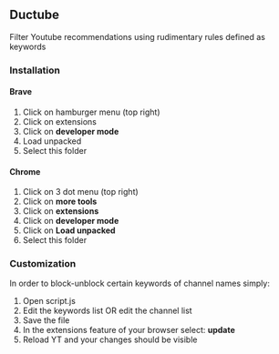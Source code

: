 ## Ductube

Filter Youtube recommendations using rudimentary rules defined as keywords

### Installation

#### Brave
1. Click on hamburger menu (top right)
2. Click on extensions
3. Click on **developer mode**
3. Load unpacked
4. Select this folder

#### Chrome

1. Click on 3 dot menu (top right)
2. Click on **more tools**
3. Click on **extensions**
4. Click on **developer mode**
5. Click on **Load unpacked**
6. Select this folder

### Customization

In order to block-unblock certain keywords of channel names simply:
1. Open script.js
2. Edit the keywords list OR edit the channel list
3. Save the file
4. In the extensions feature of your browser select: **update**
5. Reload YT and your changes should be visible